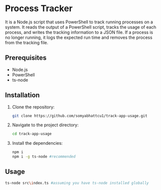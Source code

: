 # Process Tracker

It is a Node.js script that uses PowerShell to track running processes on a system. It reads the output of a PowerShell script, tracks the usage of each process, and writes the tracking information to a JSON file. If a process is no longer running, it logs the expected run time and removes the process from the tracking file.

## Prerequisites

- Node.js
- PowerShell
- ts-node 

## Installation

1. Clone the repository:

    ```bash
    git clone https://github.com/somyabhattcu1/track-app-usage.git
    ```
2. Navigate to the project directory:
    ```bash
    cd track-app-usage
    ```
3. Install the dependencies:
    ```bash
    npm i
    npm i -g ts-node #recommended
    ```
 ## Usage 
 ```bash
 ts-node src\index.ts #assuming you have ts-node installed globally
 ```